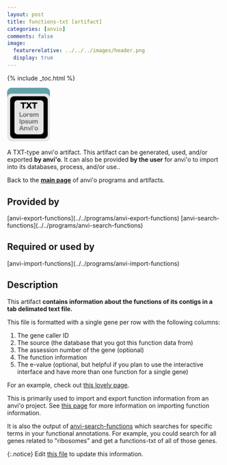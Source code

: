 ```yaml
---
layout: post
title: functions-txt [artifact]
categories: [anvio]
comments: false
image:
  featurerelative: ../../../images/header.png
  display: true
---
```



{% include _toc.html %}


<img src="../../images/icons/TXT.png" alt="TXT" style="width:100px; border:none" />

A TXT-type anvi'o artifact. This artifact can be generated, used, and/or exported **by anvi'o**. It can also be provided **by the user** for anvi'o to import into its databases, process, and/or use..

Back to the **[main page](../../)** of anvi'o programs and artifacts.

## Provided by


<p style="text-align: left" markdown="1"><span class="artifact-p">[anvi-export-functions](../../programs/anvi-export-functions)</span> <span class="artifact-p">[anvi-search-functions](../../programs/anvi-search-functions)</span></p>


## Required or used by

<p style="text-align: left" markdown="1"><span class="artifact-r">[anvi-import-functions](../../programs/anvi-import-functions)</span></p>

## Description

This artifact **contains information about the functions of its contigs in a tab delimated text file.**

This file is formatted with a single gene per row with the following columns: 
1. The gene caller ID
2. The source (the database that you got this function data from)
3. The assession number of the gene (optional)
4. The function information
1. The e-value (optional, but helpful if you plan to use the interactive interface and have more than one function for a single gene)

For an example, check out [this lovely page](http://merenlab.org/2016/06/18/importing-functions/#simple-matrix). 

This is primarily used to import and export function information from an anvi'o project. See [this page](http://merenlab.org/2016/06/18/importing-functions/) for more information on importing function information. 

It is also the output of <span class="artifact-n">[anvi-search-functions](/software/anvio/help/programs/anvi-search-functions)</span> which searches for specific terms in your functional annotations. For example, you could search for all genes related to "ribosomes" and get a functions-txt of all of those genes. 


{:.notice}
Edit [this file](https://github.com/merenlab/anvio/tree/master/anvio/docs/artifacts/functions-txt.md) to update this information.

